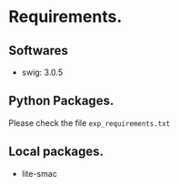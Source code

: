 # Requirements.
## Softwares
* swig: 3.0.5

## Python Packages.
Please check the file `exp_requirements.txt`

## Local packages.
* lite-smac
